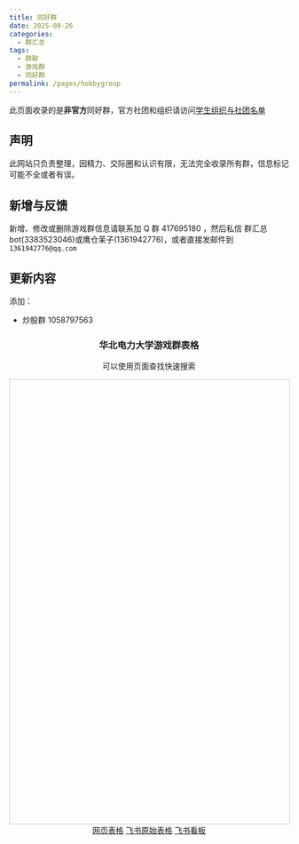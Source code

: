 ```yaml
---
title: 同好群
date: 2025-08-26
categories:
  - 群汇总
tags:
  - 群聊
  - 游戏群
  - 同好群
permalink: /pages/hobbygroup
---
```

此页面收录的是**非官方**同好群，官方社团和组织请访问[学生组织与社团名单](/pages/association/)

## 声明

此网站只负责整理，因精力、交际圈和认识有限，无法完全收录所有群，信息标记可能不全或者有误。

## 新增与反馈

新增、修改或删除游戏群信息请联系加 Q 群 417695180 ，然后私信 群汇总bot(3383523046)或鹰仓茉子(1361942776)，或者直接发邮件到`1361942776@qq.com`

## 更新内容

添加：

- 炒股群 1058797563

<div class="section" style="text-align:center;">
    <h3>华北电力大学游戏群表格</h3>
    <p>可以使用页面查找快速搜索</p>
    <iframe id="game-table" width="100%" height="800" style="border: 1px solid #ccc;" title="游戏群表格"></iframe>
    <script>
      const now = new Date().getTime();
      document.getElementById("game-table").src = `/html/hobbygroup.html?v=${now}`;
    </script>
</div>
 
<div class="section" style="text-align:center;">
  <div class="section button-group">
    <a class="button" href="https://wiki.ncepuinfo.cc/html/hobbygroup.html"
        target="_blank">网页表格</a>
    <a class="button" href="https://mxo14j8sy9.feishu.cn/share/base/view/shrcnHMU3hpWFz8gB2Kwy03MpZd"
        target="_blank">飞书原始表格</a>
    <a class="button" href="https://mxo14j8sy9.feishu.cn/share/base/view/shrcnZnjOv1oINpT5qyzJUiA47Q"
        target="_blank">飞书看板</a>
  </div>
</div>